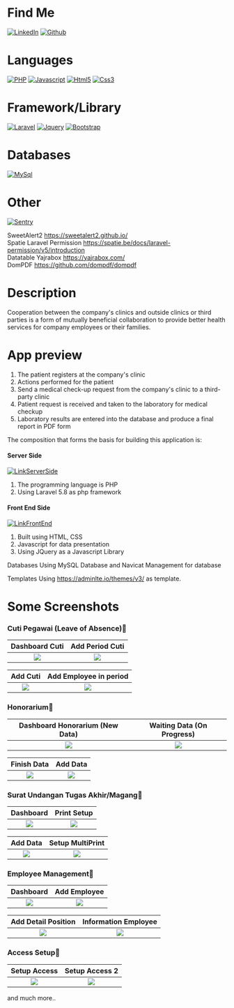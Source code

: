 
# Find Me

[![LinkedIn](https://img.shields.io/badge/LinkedIn-0077B5?style=for-the-badge&logo=linkedin&logoColor=white)](https://www.linkedin.com/in/suharyadi-3423a3193/)
[![Github](https://img.shields.io/badge/GitHub-100000?style=for-the-badge&logo=github&logoColor=white)](https://github.com/suharyadi2112)

# Languages

[![PHP](https://img.shields.io/badge/PHP-777BB4?style=for-the-badge&logo=php&logoColor=white)](https://www.php.net/manual/en/index.php)
[![Javascript](https://img.shields.io/badge/JavaScript-323330?style=for-the-badge&logo=javascript&logoColor=F7DF1E)](https://developer.mozilla.org/en-US/docs/Learn/Getting_started_with_the_web/JavaScript_basics?retiredLocale=id)
[![Html5](https://img.shields.io/badge/HTML5-E34F26?style=for-the-badge&logo=html5&logoColor=white)](https://developer.mozilla.org/en-US/docs/Web/HTML)
[![Css3](https://img.shields.io/badge/CSS3-1572B6?style=for-the-badge&logo=css3&logoColor=white)](https://developer.mozilla.org/en-US/docs/Web/CSS)

# Framework/Library

[![Laravel](https://img.shields.io/badge/Laravel-FF2D20?style=for-the-badge&logo=laravel&logoColor=white)](https://laravel.com/)
[![Jquery](https://img.shields.io/badge/jQuery-0769AD?style=for-the-badge&logo=jquery&logoColor=white)](https://jquery.com/)
[![Bootstrap](https://img.shields.io/badge/bootstrap-%23563D7C.svg?style=for-the-badge&logo=bootstrap&logoColor=white)](https://getbootstrap.com/)

# Databases

[![MySql](https://img.shields.io/badge/mysql-%2300f.svg?style=for-the-badge&logo=mysql&logoColor=white)](https://www.mysql.com/)


# Other

[![Sentry](https://img.shields.io/badge/Sentry-black?style=for-the-badge&logo=Sentry&logoColor=#362D59)](https://sentry.io/about/)

SweetAlert2 https://sweetalert2.github.io/<br>
Spatie Laravel Permission https://spatie.be/docs/laravel-permission/v5/introduction<br>
Datatable Yajrabox https://yajrabox.com/<br>
DomPDF https://github.com/dompdf/dompdf


# Description

Cooperation between the company's clinics and outside clinics or third parties is a form of mutually beneficial collaboration to provide better health services for company employees or their families.

# App preview

<ol>
  <li>The patient registers at the company's clinic</li>
  <li>Actions performed for the patient</li>
  <li>Send a medical check-up request from the company's clinic to a third-party clinic</li>
  <li>Patient request is received and taken to the laboratory for medical checkup</li>
  <li>Laboratory results are entered into the database and produce a final report in PDF form</li>
</ol> 

The composition that forms the basis for building this application is:
 
<h4>Server Side</h4>

[![LinkServerSide](https://img.shields.io/badge/Link-ServerSideFolder-blue.svg)](https://github.com/suharyadi2112/Aplikasi-Tenaga-Kependidikan/tree/main/app/Http/Controllers)

<ol>
  <li>The programming language is PHP</li>
  <li>Using Laravel 5.8 as php framework</li>
</ol>

<h4>Front End Side</h4>

[![LinkFrontEnd](https://img.shields.io/badge/Link-FrontEndFolder-green.svg)](https://github.com/suharyadi2112/Aplikasi-Tenaga-Kependidikan/tree/main/resources/views/admin/dashboard)

<ol>
  <li>Built using HTML, CSS</li>
  <li>Javascript for data presentation</li>
  <li>Using JQuery as a Javascript Library</li>
</ol>

Databases
Using MySQL Database and Navicat Management for database

Templates
Using https://adminlte.io/themes/v3/ as template.

# Some Screenshots

<h3>Cuti Pegawai (Leave of Absence)&#x1F53D;</h3>

Dashboard Cuti             |  Add Period Cuti
:-------------------------:|:-------------------------:
<img src="https://user-images.githubusercontent.com/105489642/168763205-3b9c7958-bc9a-45c4-a81f-b9214af36824.jpg">  |  <img src="https://user-images.githubusercontent.com/105489642/168764589-3092f911-0423-4377-a4dd-a143f8c4ed2a.jpg">

Add Cuti             |  Add Employee in period
:-------------------------:|:-------------------------:
<img src="https://user-images.githubusercontent.com/105489642/168767143-5f529ce0-18d0-43d9-803a-f73581550b44.jpg">  |  <img src="https://user-images.githubusercontent.com/105489642/168767632-65a2294b-4963-4fc4-911a-2bc313277741.jpg">

<h3>Honorarium&#x1F53D;</h3>

Dashboard Honorarium (New Data) | Waiting Data (On Progress)
:-------------------------:|:-------------------------:
<img src="https://user-images.githubusercontent.com/105489642/168768820-b0dfda05-9742-449c-ae23-cd7cdebf0223.jpg">  |  <img src="https://user-images.githubusercontent.com/105489642/168769420-8ed4ff94-6189-4d2b-99a8-e286d8a12760.jpg">

Finish Data | Add Data
:-------------------------:|:-------------------------:
<img src="https://user-images.githubusercontent.com/105489642/168775090-b0a3cf0c-7645-429b-ac56-41c50c3445fc.jpg">  |  <img src="https://user-images.githubusercontent.com/105489642/168775155-2709ef00-3ba2-418c-be2a-b9815d04db52.jpg">

<h3>Surat Undangan Tugas Akhir/Magang&#x1F53D;</h3>

Dashboard | Print Setup
:-------------------------:|:-------------------------:
<img src="https://user-images.githubusercontent.com/105489642/168777297-819f7f41-23ad-43ca-b7ef-e70d4986096a.jpg">  |  <img src="https://user-images.githubusercontent.com/105489642/168777384-853b0569-e3a2-45a6-bf5b-8ee548576b00.jpg">

Add Data | Setup MultiPrint
:-------------------------:|:-------------------------:
<img src="https://user-images.githubusercontent.com/105489642/168777891-a720137a-50f0-4a95-9c15-4eca9d349f83.jpg">  |  <img src="https://user-images.githubusercontent.com/105489642/168777964-609c7b53-f628-49af-be8c-540f9ea0d3a7.jpg">

<h3>Employee Management&#x1F53D;</h3>

Dashboard | Add Employee
:-------------------------:|:-------------------------:
<img src="https://user-images.githubusercontent.com/105489642/168792693-10b48861-dac2-432d-bd13-e248fad8720e.jpg">  |  <img src="https://user-images.githubusercontent.com/105489642/168792763-5edbe93a-3391-44d3-8dfe-a137cb1db74f.jpg">

Add Detail Position | Information Employee
:-------------------------:|:-------------------------:
<img src="https://user-images.githubusercontent.com/105489642/168793107-6147c2be-65e7-433b-a1b6-b217ca5895d2.jpg">  |  <img src="https://user-images.githubusercontent.com/105489642/168793168-f50bab35-35e0-4147-92b3-31c57cfbf171.jpg">

<h3>Access Setup&#x1F53D;</h3>

Setup Access | Setup Access 2
:-------------------------:|:-------------------------:
<img src="https://user-images.githubusercontent.com/105489642/168778712-88e95fec-e0ea-4b4e-bbfa-70065e5ae706.jpg">  |  <img src="https://user-images.githubusercontent.com/105489642/168779130-d9194e75-569c-4463-b780-6c8303a281e9.jpg">

and much more..
